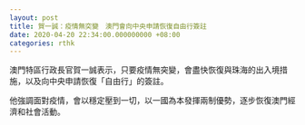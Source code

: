 ```yaml
---
layout: post
title: 賀一誠：疫情無突變　澳門會向中央申請恢復自由行簽註
date: 2020-04-20 22:34:00.000000000 +08:00
categories: rthk
---
```


澳門特區行政長官賀一誠表示，只要疫情無突變，會盡快恢復與珠海的出入境措施，以及向中央申請恢復「自由行」的簽註。

他強調面對疫情，會以穩定壓到一切，以一國為本發揮兩制優勢，逐步恢復澳門經濟和社會活動。

